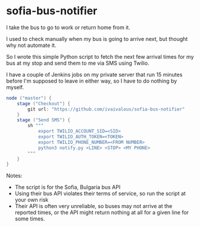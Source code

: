 # sofia-bus-notifier

I take the bus to go to work or return home from it.

I used to check manually when my bus is going to arrive next, but thought why not automate it.

So I wrote this simple Python script to fetch the next few arrival times for my bus at my stop and send them to me via SMS using Twilio.

I have a couple of Jenkins jobs on my private server that run 15 minutes before I'm supposed to leave in either way, so I have to do nothing by myself.

```groovy
node ("master") {
    stage ("Checkout") {
        git url: "https://github.com/ivaivalous/sofia-bus-notifier"
    }
    stage ("Send SMS") {
        sh """
            export TWILIO_ACCOUNT_SID=<SID>
            export TWILIO_AUTH_TOKEN=<TOKEN>
            export TWILIO_PHONE_NUMBER=<FROM NUMBER>
            python3 notify.py <LINE> <STOP> <MY PHONE>
        """
    }
}
```

Notes:
 - The script is for the Sofia, Bulgaria bus API
 - Using their bus API violates their terms of service, so run the script at your own risk
 - Their API is often very unreliable, so buses may not arrive at the reported times, or the API might return nothing at all for a given line for some times.
 